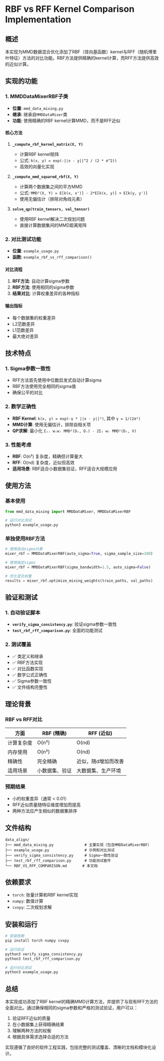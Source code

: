 # RBF vs RFF Kernel Comparison Implementation

## 概述

本实现为MMD数据混合优化添加了RBF（径向基函数）kernel与RFF（随机傅里叶特征）方法的对比功能。RBF方法提供精确的kernel计算，而RFF方法提供高效的近似计算。

## 实现的功能

### 1. MMDDataMixerRBF子类

- **位置**: `mmd_data_mixing.py`
- **继承**: 继承自`MMDDataMixer`类
- **功能**: 使用精确的RBF kernel计算MMD，而不是RFF近似

#### 核心方法

1. **`_compute_rbf_kernel_matrix(X, Y)`**
   - 计算RBF kernel矩阵
   - 公式: `k(x, y) = exp(-||x - y||^2 / (2 * σ^2))`
   - 高效的向量化实现

2. **`_compute_mmd_squared_rbf(X, Y)`**
   - 计算两个数据集之间的平方MMD
   - 公式: `MMD²(X, Y) = E[k(x, x')] - 2*E[k(x, y)] + E[k(y, y')]`
   - 使用无偏估计（排除对角线元素）

3. **`solve_qp(train_tensors, val_tensor)`**
   - 使用RBF kernel解决二次规划问题
   - 直接计算数据集间的MMD距离矩阵

### 2. 对比测试功能

- **位置**: `example_usage.py`
- **函数**: `example_rbf_vs_rff_comparison()`

#### 对比流程

1. **RFF方法**: 自动计算sigma参数
2. **RBF方法**: 使用相同的sigma参数
3. **结果对比**: 计算权重差异的各种指标

#### 输出指标

- 每个数据集的权重差异
- L2范数差异
- L1范数差异  
- 最大绝对差异

## 技术特点

### 1. Sigma参数一致性

- RFF方法首先使用中位数启发式自动计算sigma
- RBF方法使用完全相同的sigma值
- 确保公平的对比

### 2. 数学正确性

- **RBF Kernel**: `k(x, y) = exp(-γ * ||x - y||²)`, 其中 `γ = 1/(2σ²)`
- **MMD计算**: 使用无偏估计，排除自相关项
- **QP求解**: 最小化 `Σᵢⱼ wᵢwⱼ MMD²(Dᵢ, Dⱼ) - 2Σᵢ wᵢ MMD²(Dᵢ, V)`

### 3. 性能考虑

- **RBF**: O(n²) 复杂度，精确但计算量大
- **RFF**: O(nd) 复杂度，近似但高效
- **适用场景**: RBF适合小数据集验证，RFF适合大规模应用

## 使用方法

### 基本使用

```python
from mmd_data_mixing import MMDDataMixer, MMDDataMixerRBF

# 运行对比测试
python3 example_usage.py
```

### 单独使用RBF方法

```python
# 使用自动sigma计算
mixer_rbf = MMDDataMixerRBF(auto_sigma=True, sigma_sample_size=100)

# 使用指定sigma
mixer_rbf = MMDDataMixerRBF(sigma_bandwidth=1.5, auto_sigma=False)

# 优化混合权重
results = mixer_rbf.optimize_mixing_weights(train_paths, val_paths)
```

## 验证和测试

### 1. 自动验证脚本

- **`verify_sigma_consistency.py`**: 验证sigma参数一致性
- **`test_rbf_rff_comparison.py`**: 全面的功能测试

### 2. 测试覆盖

- ✅ 类定义和继承
- ✅ RBF方法实现
- ✅ 对比函数实现
- ✅ 数学公式正确性
- ✅ Sigma参数一致性
- ✅ 文件结构完整性

## 理论背景

### RBF vs RFF对比

| 方面 | RBF (精确) | RFF (近似) |
|------|------------|------------|
| 计算复杂度 | O(n²) | O(nd) |
| 内存使用 | O(n²) | O(nd) |
| 精确性 | 完全精确 | 近似，随d增加而改善 |
| 适用场景 | 小数据集、验证 | 大数据集、生产环境 |

### 预期结果

- 小的权重差异（通常 < 0.01）
- RFF近似质量随特征维度增加而提高
- 两种方法应产生相似的数据集排序

## 文件结构

```
data_align/
├── mmd_data_mixing.py              # 主要实现（包含MMDDataMixerRBF）
├── example_usage.py                # 示例和对比测试
├── verify_sigma_consistency.py     # Sigma一致性验证
├── test_rbf_rff_comparison.py      # 功能测试套件
└── RBF_VS_RFF_COMPARISON.md       # 本文档
```

## 依赖要求

- `torch`: 张量计算和RBF kernel实现
- `numpy`: 数值计算
- `cvxpy`: 二次规划求解

## 安装和运行

```bash
# 安装依赖
pip install torch numpy cvxpy

# 运行验证
python3 verify_sigma_consistency.py
python3 test_rbf_rff_comparison.py

# 运行对比测试
python3 example_usage.py
```

## 总结

本实现成功添加了RBF kernel的精确MMD计算方法，并提供了与现有RFF方法的全面对比。通过确保相同的sigma参数和严格的测试验证，用户可以：

1. 验证RFF近似的质量
2. 在小数据集上获得精确结果
3. 理解两种方法的权衡
4. 根据具体需求选择合适的方法

实现遵循了良好的软件工程实践，包括完整的测试覆盖、清晰的文档和模块化设计。